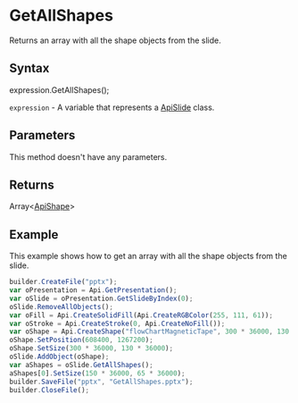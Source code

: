 # GetAllShapes

Returns an array with all the shape objects from the slide.

## Syntax

expression.GetAllShapes();

`expression` - A variable that represents a [ApiSlide](../ApiSlide.md) class.

## Parameters

This method doesn't have any parameters.

## Returns

Array<[ApiShape](../../ApiShape/ApiShape.md)>

## Example

This example shows how to get an array with all the shape objects from the slide.

```javascript
builder.CreateFile("pptx");
var oPresentation = Api.GetPresentation();
var oSlide = oPresentation.GetSlideByIndex(0);
oSlide.RemoveAllObjects();
var oFill = Api.CreateSolidFill(Api.CreateRGBColor(255, 111, 61));
var oStroke = Api.CreateStroke(0, Api.CreateNoFill());
var oShape = Api.CreateShape("flowChartMagneticTape", 300 * 36000, 130 * 36000, oFill, oStroke);
oShape.SetPosition(608400, 1267200);
oShape.SetSize(300 * 36000, 130 * 36000);
oSlide.AddObject(oShape);
var aShapes = oSlide.GetAllShapes();
aShapes[0].SetSize(150 * 36000, 65 * 36000);
builder.SaveFile("pptx", "GetAllShapes.pptx");
builder.CloseFile();
```